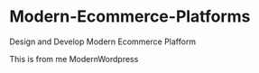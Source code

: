 # Modern-Ecommerce-Platforms
Design and Develop Modern Ecommerce Plafform

This is from me ModernWordpress

